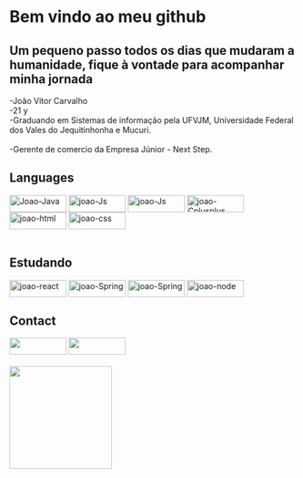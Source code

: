  <h1> Bem vindo ao meu github</h1>
<h2>Um pequeno passo todos os dias que mudaram a humanidade, fique à vontade para acompanhar minha jornada</h2>
-João Vitor Carvalho <br>
-21 y<br>
-Graduando em Sistemas de informação pela UFVJM, Universidade Federal dos Vales do Jequitinhonha e Mucuri.<br>
<br>
-Gerente de comercio da Empresa Júnior - Next Step.

<div style="display: inline_block">
  <h2>Languages</h2>
  <div>
  <img align="center" alt="Joao-Java" height="30" width="100" src=https://img.shields.io/badge/Java-ED8B00?style=for-the-badge&logo=openjdk&logoColor=white>
  <img align="center" alt="joao-Js" height="30" width="100" src="https://img.shields.io/badge/Javascript-F7DF1E?style=for-the-badge&logo=javascript&logoColor=black">
  <img align="center" alt="joao-Js" height="30" width="100" src="https://img.shields.io/badge/Typescript-1767B4?style=for-the-badge&logo=typescript&logoColor=white">
  <img align="center" alt="joao-Cplusplus" height="30" width="100" src="https://img.shields.io/badge/C%2B%2B-00599C?style=for-the-badge&logo=c%2B%2B&logoColor=white">
  </div>
  <div>
  <img align="center" alt="joao-html" height="30" width="100" src="https://img.shields.io/badge/HTML5-E34F26?style=for-the-badge&logo=html5&logoColor=white">
  <img align="center" alt="joao-css" height="30" width="100" src="https://img.shields.io/badge/CSS3-1572B6?style=for-the-badge&logo=css3&logoColor=white"> 
  </div> 
  <br>
  <div>
  <h2>Estudando</h2>
  <img align="center" alt="joao-react" height="30" width="100" src="https://img.shields.io/badge/React-20232A?style=for-the-badge&logo=react&logoColor=61DAFB">
  <img align="center" alt="joao-Spring" height="30" width="100" src="https://img.shields.io/badge/Spring-6DB33F?style=for-the-badge&logo=spring&logoColor=white">
  <img align="center" alt="joao-Spring" height="30" width="100" src="https://img.shields.io/badge/MySQL-00000F?style=for-the-badge&logo=mysql&logoColor=white">
  <img align="center" alt="joao-node" height="30" width="100" src=https://img.shields.io/badge/Node.js-43853D?style=for-the-badge&logo=node.js&logoColor=white>
</div>
</div>
</div>
<div style="display: inline_block">
  <h2 >Contact</h2>
   <a href="https://www.linkedin.com/in/joao-carvalho21/" target="_blank"><img height="30" width="100"  src="https://img.shields.io/badge/-LinkedIn-%230077B5?style=for-the-badge&logo=linkedin&logoColor=white" target="_blank"></a>
  <a href = "mailto:joaovitordtna0@gmail.com"><img  height="30" width="100" src="https://img.shields.io/badge/-Gmail-%23333?style=for-the-badge&logo=gmail&logoColor=white" target="_blank"></a></div> 
  <br>
<div align="left" style="display: inline_block">
  <a href="https://github.com/JoaovitorCarvalho20">
  <img height="180em" src="https://github-readme-stats.vercel.app/api/top-langs/?username=JoaovitorCarvalho20&layout=compact&langs_count=7&theme=dracula"/>  
</div>
 
  
























   

